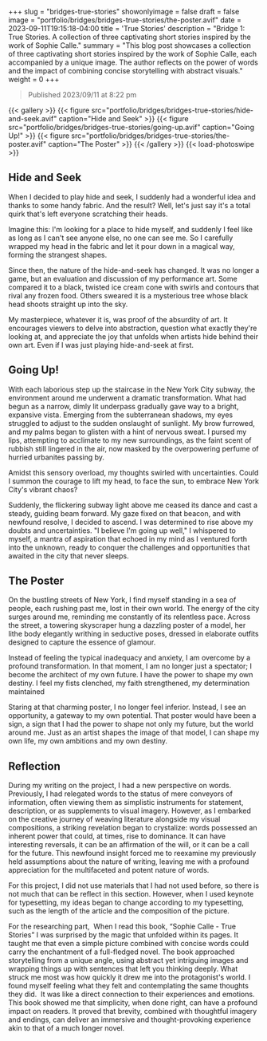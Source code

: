 +++
slug = "bridges-true-stories"
showonlyimage = false
draft = false
image = "portfolio/bridges/bridges-true-stories/the-poster.avif"
date = 2023-09-11T19:15:18-04:00
title = 'True Stories'
description = "Bridge 1: True Stories. A collection of three captivating short stories inspired by the work of Sophie Calle."
summary = "This blog post showcases a collection of three captivating short stories inspired by the work of Sophie Calle, each accompanied by a unique image. The author reflects on the power of words and the impact of combining concise storytelling with abstract visuals."
weight = 0
+++

> Published 2023/09/11 at 8:22 pm

{{< gallery >}}
  {{< figure src="portfolio/bridges/bridges-true-stories/hide-and-seek.avif" caption="Hide and Seek" >}}
  {{< figure src="portfolio/bridges/bridges-true-stories/going-up.avif" caption="Going Up!" >}}
  {{< figure src="portfolio/bridges/bridges-true-stories/the-poster.avif" caption="The Poster" >}}
{{< /gallery >}}
{{< load-photoswipe >}}

## Hide and Seek

When I decided to play hide and seek, I suddenly had a wonderful idea and thanks to some handy fabric. And the result? Well, let's just say it's a total quirk that's left everyone scratching their heads.

Imagine this: I'm looking for a place to hide myself, and suddenly I feel like as long as I can't see anyone else, no one can see me. So I carefully wrapped my head in the fabric and let it pour down in a magical way, forming the strangest shapes.

Since then, the nature of the hide-and-seek has changed. It was no longer a game, but an evaluation and discussion of my performance art. Some compared it to a black, twisted ice cream cone with swirls and contours that rival any frozen food. Others sweared it is a mysterious tree whose black head shoots straight up into the sky.

My masterpiece, whatever it is, was proof of the absurdity of art. It encourages viewers to delve into abstraction, question what exactly they're looking at, and appreciate the joy that unfolds when artists hide behind their own art. Even if I was just playing hide-and-seek at first.


## Going Up!

With each laborious step up the staircase in the New York City subway, the environment around me underwent a dramatic transformation. What had begun as a narrow, dimly lit underpass gradually gave way to a bright, expansive vista. Emerging from the subterranean shadows, my eyes struggled to adjust to the sudden onslaught of sunlight. My brow furrowed, and my palms began to glisten with a hint of nervous sweat. I pursed my lips, attempting to acclimate to my new surroundings, as the faint scent of rubbish still lingered in the air, now masked by the overpowering perfume of hurried urbanites passing by.

Amidst this sensory overload, my thoughts swirled with uncertainties. Could I summon the courage to lift my head, to face the sun, to embrace New York City's vibrant chaos?

Suddenly, the flickering subway light above me ceased its dance and cast a steady, guiding beam forward. My gaze fixed on that beacon, and with newfound resolve, I decided to ascend. I was determined to rise above my doubts and uncertainties. "I believe I'm going up well," I whispered to myself, a mantra of aspiration that echoed in my mind as I ventured forth into the unknown, ready to conquer the challenges and opportunities that awaited in the city that never sleeps.

## The Poster

On the bustling streets of New York, I find myself standing in a sea of people, each rushing past me, lost in their own world. The energy of the city surges around me, reminding me constantly of its relentless pace. Across the street, a towering skyscraper hung a dazzling poster of a model, her lithe body elegantly writhing in seductive poses, dressed in elaborate outfits designed to capture the essence of glamour.

Instead of feeling the typical inadequacy and anxiety, I am overcome by a profound transformation. In that moment, I am no longer just a spectator; I become the architect of my own future. I have the power to shape my own destiny. I feel my fists clenched, my faith strengthened, my determination maintained

Staring at that charming poster, I no longer feel inferior. Instead, I see an opportunity, a gateway to my own potential. That poster would have been a sign, a sign that I had the power to shape not only my future, but the world around me. Just as an artist shapes the image of that model, I can shape my own life, my own ambitions and my own destiny.

## Reflection

During my writing on the project, I had a new perspective on words. Previously, I had relegated words to the status of mere conveyors of information, often viewing them as simplistic instruments for statement, description, or as supplements to visual imagery. However, as I embarked on the creative journey of weaving literature alongside my visual compositions, a striking revelation began to crystalize: words possessed an inherent power that could, at times, rise to dominance. It can have interesting reversals, it can be an affirmation of the will, or it can be a call for the future. This newfound insight forced me to reexamine my previously held assumptions about the nature of writing, leaving me with a profound appreciation for the multifaceted and potent nature of words.

For this project, I did not use materials that I had not used before, so there is not much that can be reflect in this section. However, when I used keynote for typesetting, my ideas began to change according to my typesetting, such as the length of the article and the composition of the picture.

For the researching part,  When I read this book, “Sophie Calle - True Stories” I was surprised by the magic that unfolded within its pages. It taught me that even a simple picture combined with concise words could carry the enchantment of a full-fledged novel. The book approached storytelling from a unique angle, using abstract yet intriguing images and wrapping things up with sentences that left you thinking deeply. What struck me most was how quickly it drew me into the protagonist's world. I found myself feeling what they felt and contemplating the same thoughts they did.  It was like a direct connection to their experiences and emotions. This book showed me that simplicity, when done right, can have a profound impact on readers. It proved that brevity, combined with thoughtful imagery and endings, can deliver an immersive and thought-provoking experience akin to that of a much longer novel.